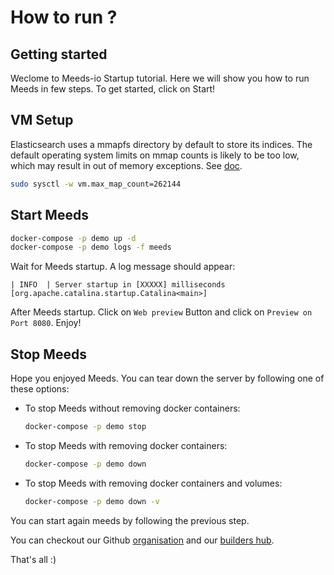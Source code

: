 # How to run ?

## Getting started

Weclome to Meeds-io Startup tutorial. Here we will show you how to run Meeds in few steps. To get started, click on Start!

## VM Setup
Elasticsearch uses a mmapfs directory by default to store its indices. The default operating system limits on mmap counts is likely to be too low, which may result in out of memory exceptions. See [doc](https://www.elastic.co/guide/en/elasticsearch/reference/current/vm-max-map-count.html).
```bash
sudo sysctl -w vm.max_map_count=262144
```
## Start Meeds
```bash
docker-compose -p demo up -d
docker-compose -p demo logs -f meeds
```

Wait for Meeds startup. A log message should appear:
```
| INFO  | Server startup in [XXXXX] milliseconds [org.apache.catalina.startup.Catalina<main>]
```
After Meeds startup. Click on `Web preview` <walkthrough-web-preview-icon></walkthrough-web-preview-icon> Button and click on `Preview on Port 8080`. Enjoy!

## Stop Meeds
Hope you enjoyed Meeds. You can tear down the server by following one of these options:
 - To stop Meeds without removing docker containers:
    ```bash
    docker-compose -p demo stop
    ```
 - To stop Meeds with removing docker containers:
    ```bash
    docker-compose -p demo down
    ```
 - To stop Meeds with removing docker containers and volumes:
    ```bash
    docker-compose -p demo down -v
    ```
You can start again meeds by following the previous step.

You can checkout our Github [organisation](https://github.com/Meeds-io) and our [builders hub](https://builders.meeds.io).

That's all :)